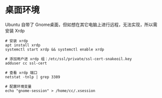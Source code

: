 # 桌面环境

Ubuntu 自带了 Gnome桌面，但如想在其它电脑上进行远程，无法实现，所以需安装 Xrdp
```shell
# 安装 xrdp
apt install xrdp
systemctl start xrdp && systemctl enable xrdp

# 添加用户进 xrdp 组：/etc/ssl/private/ssl-cert-snakeoil.key
adduser cc ssl-cert

# 查看 xrdp 端口
netstat -tnlp | grep 3389

# 配置环境变量
echo "gnome-session" > /home/cc/.xsession
```